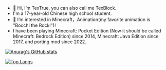 - 👋 Hi, I’m TexTrue, you can also call me TexBlock.
- I'm a 17-year-old Chinese high school student.
- 👀 I’m interested in Minecraft，Animation(my favorite animation is "Bocchi the Rock!")! 
- I have been playing Minecraft: Pocket Edition (Now it should be called Minecraft: Bedrock Edition) since 2014, Minecraft: Java Edition since 2017, and porting mod since 2022.

[![Anurag's GitHub stats](https://github-readme-stats.vercel.app/api?username=TexBlock&show_icons=true)](https://github.com/anuraghazra/github-readme-stats) 

[![Top Langs](https://github-readme-stats.vercel.app/api/top-langs/?username=TexBlock&layout=compact)](https://github.com/anuraghazra/github-readme-stats)

